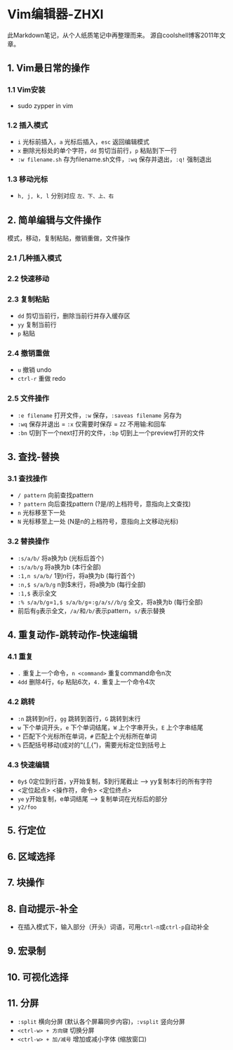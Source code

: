 # Vim编辑器-ZHXI
此Markdown笔记，从个人纸质笔记中再整理而来。
源自coolshell博客2011年文章。

## 1. Vim最日常的操作
### 1.1 Vim安装
- sudo zypper in vim
### 1.2 插入模式
- `i` 光标前插入，`a` 光标后插入，`esc` 返回编辑模式
- `x` 删除光标处的单个字符，`dd` 剪切当前行，`p` 粘贴到下一行
- `:w filename.sh` 存为filename.sh文件，`:wq` 保存并退出，`:q!` 强制退出
### 1.3 移动光标
- `h, j, k, l` 分别对应 `左、下、上、右`

## 2. 简单编辑与文件操作
模式，移动，复制粘贴，撤销重做，文件操作
### 2.1 几种插入模式


### 2.2 快速移动


### 2.3 复制粘贴
- `dd` 剪切当前行，删除当前行并存入缓存区
- `yy` 复制当前行
- `p` 粘贴

### 2.4 撤销重做
- `u` 撤销 undo
- `ctrl-r` 重做 redo

### 2.5 文件操作
- `:e filename` 打开文件，`:w` 保存，`:saveas filename` 另存为
- `:wq` 保存并退出 = `:x` 仅需要时保存 = `ZZ` 不用输:和回车
- `:bn` 切到下一个next打开的文件，`:bp` 切到上一个preview打开的文件

## 3. 查找-替换
### 3.1 查找操作
- `/ pattern` 向前查找pattern
- `? pattern` 向后查找pattern (?是/的上档符号，意指向上文查找)
- `n` 光标移至下一处
- `N` 光标移至上一处 (N是n的上档符号，意指向上文移动光标)
### 3.2 替换操作
- `:s/a/b/` 将a换为b (光标后首个)
- `:s/a/b/g` 将a换为b (本行全部)
- `:1,n s/a/b/` 1到n行，将a换为b (每行首个)
- `:n,$ s/a/b/g` n到$末行，将a换为b (每行全部)
- `:1,$` 表示全文
- `:% s/a/b/g`=`1,$ s/a/b/g`=`:g/a/s//b/g` 全文，将a换为b (每行全部)
- 前后有`g`表示全文，`/a/`和`/b/`表示pattern，`s/`表示替换

## 4. 重复动作-跳转动作-快速编辑
### 4.1 重复
- `.` 重复上一个命令，`n <command>` 重复command命令n次
- `4dd` 删除4行，`6p` 粘贴6次，`4.` 重复上一个命令4次

### 4.2 跳转
- `:n` 跳转到n行，`gg` 跳转到首行，`G` 跳转到末行
- `w` 下个单词开头，`e` 下个单词结尾，`W` 上个字串开头，`E` 上个字串结尾
- `*` 匹配下个光标所在单词，`#` 匹配上个光标所在单词
- `%` 匹配括号移动(成对的“\(,\[,\{”)，需要光标定位到括号上

### 4.3 快速编辑
- `0y$` 0定位到行首，y开始复制，$到行尾截止 --> yy复制本行的所有字符
- <定位起点> <操作符，命令> <定位终点>
- `ye` y开始复制，e单词结尾 --> 复制单词在光标后的部分
- `y2/foo`

## 5. 行定位


## 6. 区域选择


## 7. 块操作


## 8. 自动提示-补全
- 在插入模式下，输入部分（开头）词语，可用`ctrl-n`或`ctrl-p`自动补全

## 9. 宏录制


## 10. 可视化选择


## 11. 分屏
- `:split` 横向分屏 (默认各个屏幕同步内容)，`:vsplit` 竖向分屏
- `<ctrl-w> + 方向键` 切换分屏
- `<ctrl-w> + 加/减号` 增加或减小字体 (缩放窗口)

